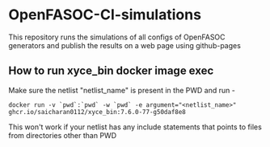 # OpenFASOC-CI-simulations

This repository runs the simulations of all configs of OpenFASOC generators and publish the results on a web page using github-pages 

## How to run xyce_bin docker image exec

Make sure the netlist "netlist_name" is present in the PWD and run -
```
docker run -v `pwd`:`pwd` -w `pwd` -e argument="<netlist_name>" ghcr.io/saicharan0112/xyce_bin:7.6.0-77-g50daf8e8
```
This won't work if your netlist has any include statements that points to files from directories other than PWD
